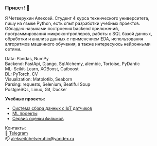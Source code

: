### Привет! 👋

Я Четверухин Алексей. Студент 4 курса технического университета, пишу на языке Python, есть опыт разработки учебных проектов. Обладаю навыками построения backend приложений, программирования микроконтроллеров, работы с SQL базой данных, обработки и анализа данных с применением EDA, использования алгоритмов машинного обучения, а также интересуюсь нейронными сетями. 

Data: Pandas, NumPy  
Backend: FastApi, Django, SqlAlchemy, alembic, Tortoise, PyDantic  
ML: Scikit-Learn, XGBoost, Catboost  
DL: PyTorch, CV  
Visualization: Matplotlib, Seaborn  
Parsing: requests, Selenium, Beatiful Soup   
PostgreSQL, Linux, Git, Docker  

**Учебные проекты:**
- <a href = "https://github.com/alekchetv/IoT-Data-Collection-system">Система сбора данных с IoT датчиков</a>
- <a href = "https://github.com/alekchetv/ML-projects">ML проекты</a>
- <a href = "https://github.com/alekchetv/Frame">Сервис оценки фильмов</a>

Контакты:  
📩 [Telegram](https://t.me/alekchetv)    
📫 [alekseitchetveruhin@yandex.ru](mailto:alekseitchetveruhin@yandex.ru) 
